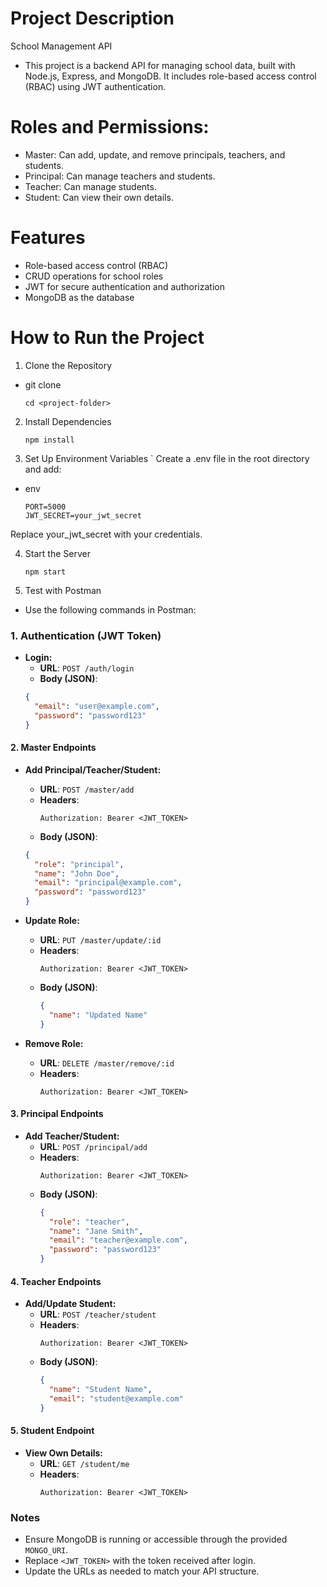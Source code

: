 # Project Description
School Management API

- This project is a backend API for managing school data, built with Node.js, Express, and MongoDB. It includes role-based access control (RBAC) using JWT authentication.

# Roles and Permissions:
- Master: Can add, update, and remove principals, teachers, and students.
- Principal: Can manage teachers and students.
- Teacher: Can manage students.
- Student: Can view their own details.
  
# Features
- Role-based access control (RBAC)
- CRUD operations for school roles
- JWT for secure authentication and authorization
- MongoDB as the database

# How to Run the Project
1. Clone the Repository
  - git clone <repository-url>
    ```
    cd <project-folder>
2. Install Dependencies
    ```
    npm install
3. Set Up Environment Variables
` Create a .env file in the root directory and add:

- env
  ```
  PORT=5000
  JWT_SECRET=your_jwt_secret
  
Replace your_jwt_secret with your credentials.

4. Start the Server
   ```
   npm start

5. Test with Postman
- Use the following commands in Postman:

### 1. Authentication (JWT Token)

- **Login:**
  - **URL**: `POST /auth/login`
  - **Body (JSON)**:
   ```json
   {
     "email": "user@example.com",
     "password": "password123"
   }


#### 2. Master Endpoints

- **Add Principal/Teacher/Student:**
   - **URL**: `POST /master/add`
   - **Headers**:
     ```plaintext
     Authorization: Bearer <JWT_TOKEN>
     ```
   - **Body (JSON)**:
    ```json
    {
      "role": "principal",
      "name": "John Doe",
      "email": "principal@example.com",
      "password": "password123"
    }
    ```

- **Update Role:**
  - **URL**: `PUT /master/update/:id`
  - **Headers**:
    ```plaintext
    Authorization: Bearer <JWT_TOKEN>
    ```
  - **Body (JSON)**:
    ```json
    {
      "name": "Updated Name"
    }
    ```

- **Remove Role:**
  - **URL**: `DELETE /master/remove/:id`
  - **Headers**:
    ```plaintext
    Authorization: Bearer <JWT_TOKEN>
    ```

 
#### 3. Principal Endpoints

- **Add Teacher/Student:**
  - **URL**: `POST /principal/add`
  - **Headers**:
    ```plaintext
    Authorization: Bearer <JWT_TOKEN>
    ```
  - **Body (JSON)**:
    ```json
    {
      "role": "teacher",
      "name": "Jane Smith",
      "email": "teacher@example.com",
      "password": "password123"
    }
    ```


#### 4. Teacher Endpoints

- **Add/Update Student:**
  - **URL**: `POST /teacher/student`
  - **Headers**:
    ```plaintext
    Authorization: Bearer <JWT_TOKEN>
    ```
  - **Body (JSON)**:
    ```json
    {
      "name": "Student Name",
      "email": "student@example.com"
    }
    ```


#### 5. Student Endpoint

- **View Own Details:**
  - **URL**: `GET /student/me`
  - **Headers**:
    ```plaintext
    Authorization: Bearer <JWT_TOKEN>
    ```


### Notes
- Ensure MongoDB is running or accessible through the provided `MONGO_URI`.
- Replace `<JWT_TOKEN>` with the token received after login.
- Update the URLs as needed to match your API structure.
